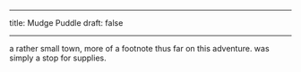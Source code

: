 
---
title: Mudge Puddle
draft: false

---
a rather small town, more of a footnote thus far on this adventure. was simply a stop for supplies.